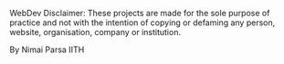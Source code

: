 WebDev 
Disclaimer: These projects are made for the sole purpose of practice and not with the intention of copying or defaming any person, website, organisation, company or institution.

By Nimai Parsa IITH
